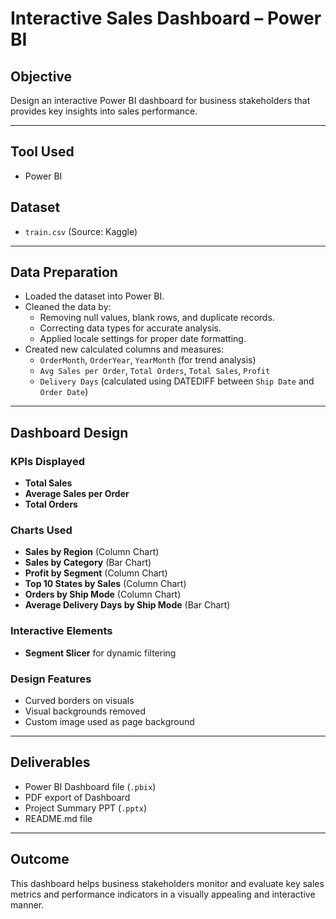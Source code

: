 # Interactive Sales Dashboard – Power BI

## **Objective**
Design an interactive Power BI dashboard for business stakeholders that provides key insights into sales performance.

---

## **Tool Used**
- Power BI

## **Dataset**
- `train.csv` (Source: Kaggle)

---

## **Data Preparation**
- Loaded the dataset into Power BI.
- Cleaned the data by:
  - Removing null values, blank rows, and duplicate records.
  - Correcting data types for accurate analysis.
  - Applied locale settings for proper date formatting.
- Created new calculated columns and measures:
  - `OrderMonth`, `OrderYear`, `YearMonth` (for trend analysis)
  - `Avg Sales per Order`, `Total Orders`, `Total Sales`, `Profit`
  - `Delivery Days` (calculated using DATEDIFF between `Ship Date` and `Order Date`)

---

## **Dashboard Design**

### **KPIs Displayed**
- **Total Sales**
- **Average Sales per Order**
- **Total Orders**

### **Charts Used**
- **Sales by Region** (Column Chart)
- **Sales by Category** (Bar Chart)
- **Profit by Segment** (Column Chart)
- **Top 10 States by Sales** (Column Chart)
- **Orders by Ship Mode** (Column Chart)
- **Average Delivery Days by Ship Mode** (Bar Chart)

### **Interactive Elements**
- **Segment Slicer** for dynamic filtering

### **Design Features**
- Curved borders on visuals
- Visual backgrounds removed
- Custom image used as page background

---

## **Deliverables**
- Power BI Dashboard file (`.pbix`)
- PDF export of Dashboard
- Project Summary PPT (`.pptx`)
- README.md file

---

## **Outcome**
This dashboard helps business stakeholders monitor and evaluate key sales metrics and performance indicators in a visually appealing and interactive manner.